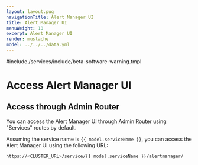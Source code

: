 ```yaml
---
layout: layout.pug
navigationTitle: Alert Manager UI
title: Alert Manager UI
menuWeight: 10
excerpt: Alert Manager UI
render: mustache
model: ../../../data.yml
---
```


#include /services/include/beta-software-warning.tmpl

# Access Alert Manager UI

## Access through Admin Router

You can access the Alert Manager UI through Admin Router using "Services" routes by default.

Assuming the service name is `{{ model.serviceName }}`, you can access the Alert Manager UI using the following URL:

```bash
https://<CLUSTER_URL>/service/{{ model.serviceName }}/alertmanager/
```
